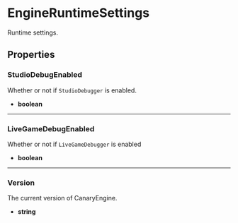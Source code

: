 # EngineRuntimeSettings

Runtime settings.

## Properties

### StudioDebugEnabled

Whether or not if `StudioDebugger` is enabled.

* **boolean**

---

### LiveGameDebugEnabled

Whether or not if `LiveGameDebugger` is enabled

* **boolean**

---

### Version

The current version of CanaryEngine.

* **string**